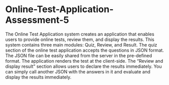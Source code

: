 # Online-Test-Application-Assessment-5
The Online Test Application system creates an application that enables users to provide online tests, review them, and display the results. This system contains three main modules: Quiz, Review, and Result. The quiz section of the online test application accepts the questions in JSON format. The JSON file can be easily shared from the server in the pre-defined format. The application renders the test at the client-side. The “Review and display result” section allows users to declare the results immediately. You can simply call another JSON with the answers in it and evaluate and display the results immediately.
